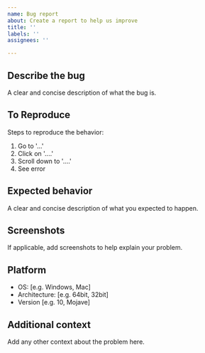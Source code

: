 ```yaml
---
name: Bug report
about: Create a report to help us improve
title: ''
labels: ''
assignees: ''

---
```


## Describe the bug
A clear and concise description of what the bug is.

## To Reproduce
Steps to reproduce the behavior:
1. Go to '...'
2. Click on '....'
3. Scroll down to '....'
4. See error

## Expected behavior
A clear and concise description of what you expected to happen.

## Screenshots
If applicable, add screenshots to help explain your problem.

## Platform
 - OS: [e.g. Windows, Mac]
 - Architecture: [e.g. 64bit, 32bit] 
 - Version [e.g. 10, Mojave]

## Additional context
Add any other context about the problem here.
